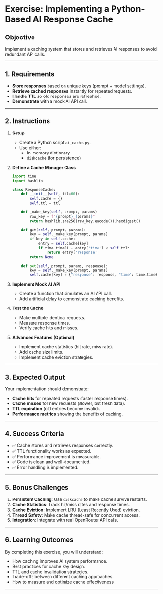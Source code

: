 # Exercise: Implementing a Python-Based AI Response Cache

## Objective
Implement a caching system that stores and retrieves AI responses to avoid redundant API calls.

---

## 1. Requirements

- **Store responses** based on unique keys (prompt + model settings).
- **Retrieve cached responses** instantly for repeated requests.
- **Handle TTL** so old responses are refreshed.
- **Demonstrate** with a mock AI API call.

---

## 2. Instructions

1. **Setup**
   - Create a Python script `ai_cache.py`.
   - Use either:
     - In-memory dictionary
     - `diskcache` (for persistence)

2. **Define a Cache Manager Class**
   ```python
   import time
   import hashlib

   class ResponseCache:
       def __init__(self, ttl=60):
           self.cache = {}
           self.ttl = ttl

       def _make_key(self, prompt, params):
           raw_key = f"{prompt}_{params}"
           return hashlib.sha256(raw_key.encode()).hexdigest()

       def get(self, prompt, params):
           key = self._make_key(prompt, params)
           if key in self.cache:
               entry = self.cache[key]
               if time.time() - entry['time'] < self.ttl:
                   return entry['response']
           return None

       def set(self, prompt, params, response):
           key = self._make_key(prompt, params)
           self.cache[key] = {"response": response, "time": time.time()}
   ```

3. **Implement Mock AI API**
   - Create a function that simulates an AI API call.
   - Add artificial delay to demonstrate caching benefits.

4. **Test the Cache**
   - Make multiple identical requests.
   - Measure response times.
   - Verify cache hits and misses.

5. **Advanced Features (Optional)**
   - Implement cache statistics (hit rate, miss rate).
   - Add cache size limits.
   - Implement cache eviction strategies.

---

## 3. Expected Output

Your implementation should demonstrate:
- **Cache hits** for repeated requests (faster response times).
- **Cache misses** for new requests (slower, but fresh data).
- **TTL expiration** (old entries become invalid).
- **Performance metrics** showing the benefits of caching.

---

## 4. Success Criteria

- ✅ Cache stores and retrieves responses correctly.
- ✅ TTL functionality works as expected.
- ✅ Performance improvement is measurable.
- ✅ Code is clean and well-documented.
- ✅ Error handling is implemented.

---

## 5. Bonus Challenges

1. **Persistent Caching**: Use `diskcache` to make cache survive restarts.
2. **Cache Statistics**: Track hit/miss rates and response times.
3. **Cache Eviction**: Implement LRU (Least Recently Used) eviction.
4. **Thread Safety**: Make cache thread-safe for concurrent access.
5. **Integration**: Integrate with real OpenRouter API calls.

---

## 6. Learning Outcomes

By completing this exercise, you will understand:
- How caching improves AI system performance.
- Best practices for cache key design.
- TTL and cache invalidation strategies.
- Trade-offs between different caching approaches.
- How to measure and optimize cache effectiveness.

--- 